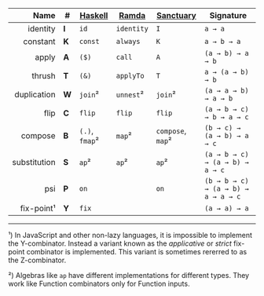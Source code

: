 Name         | #     | [Haskell][]    | [Ramda][]  | [Sanctuary][]     | Signature
------------:|-------|----------------|------------|-------------------|----------
identity     | **I** | `id`           | `identity` | `I`               | `a → a`
constant     | **K** | `const`        | `always`   | `K`               | `a → b → a`
apply        | **A** | `($)`          | `call`     | `A`               | `(a → b) → a → b`
thrush       | **T** | `(&)`          | `applyTo`  | `T`               | `a → (a → b) → b`
duplication  | **W** | `join`²        | `unnest`²  | `join`²           | `(a → a → b) → a → b`
flip         | **C** | `flip`         | `flip`     | `flip`            | `(a → b → c) → b → a → c`
compose      | **B** | `(.)`, `fmap`² | `map`²     | `compose`, `map`² | `(b → c) → (a → b) → a → c`
substitution | **S** | `ap`²          | `ap`²      | `ap`²             | `(a → b → c) → (a → b) → a → c`
psi          | **P** | `on`           |            | `on`              | `(b → b → c) → (a → b) → a → a → c`
fix-point¹   | **Y** | `fix`          |            |                   | `(a → a) → a`

-----

¹) In JavaScript and other non-lazy languages, it is impossible to implement the
  Y-combinator. Instead a variant known as the *applicative* or *strict*
  fix-point combinator is implemented. This variant is sometimes rererred to as
  the Z-combinator.

²) Algebras like `ap` have different implementations for different types.
  They work like Function combinators only for Function inputs.

[Haskell]: https://www.haskell.org/
[Ramda]: http://ramdajs.com/
[Sanctuary]: http://sanctuary.js.org/#combinator